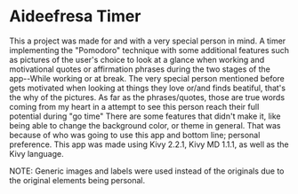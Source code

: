 # Aideefresa Timer
This a project was made for and with a very special person in mind. A timer implementing the "Pomodoro" technique with some additional features such as pictures of the user's choice to look at a glance when working and motivational quotes or affirmation phrases during the two stages of the app--While working or at break. The very special person mentioned before gets motivated when looking at things they love or/and finds beatiful, that's the why of the pictures. As far as the phrases/quotes, those are true words coming from my heart in a attempt to see this person reach their full potential during "go time" There are some features that didn't make it, like being able to change the background color, or theme in general. That was because of who was going to use this app and bottom line; personal preference. This app was made using Kivy 2.2.1, Kivy MD 1.1.1, as well as the Kivy language.

NOTE: Generic images and labels were used instead of the originals due to the original elements being personal.
